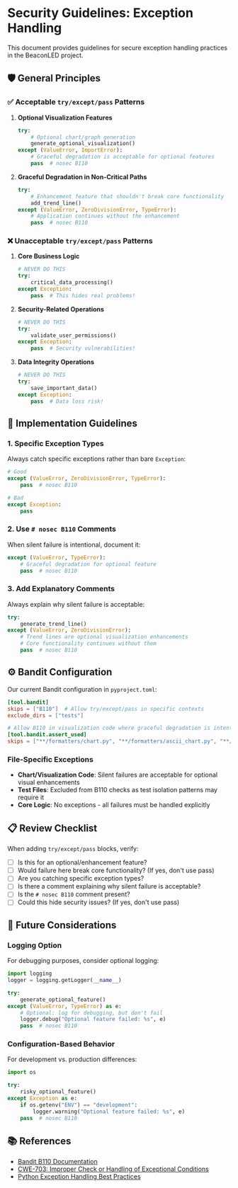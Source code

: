 # Security Guidelines: Exception Handling

This document provides guidelines for secure exception handling practices in the BeaconLED project.

## 🛡️ General Principles

### ✅ **Acceptable `try/except/pass` Patterns**

1. **Optional Visualization Features**
   ```python
   try:
       # Optional chart/graph generation
       generate_optional_visualization()
   except (ValueError, ImportError):
       # Graceful degradation is acceptable for optional features
       pass  # nosec B110
   ```

2. **Graceful Degradation in Non-Critical Paths**
   ```python
   try:
       # Enhancement feature that shouldn't break core functionality
       add_trend_line()
   except (ValueError, ZeroDivisionError, TypeError):
       # Application continues without the enhancement
       pass  # nosec B110
   ```

### ❌ **Unacceptable `try/except/pass` Patterns**

1. **Core Business Logic**
   ```python
   # NEVER DO THIS
   try:
       critical_data_processing()
   except Exception:
       pass  # This hides real problems!
   ```

2. **Security-Related Operations**
   ```python
   # NEVER DO THIS
   try:
       validate_user_permissions()
   except Exception:
       pass  # Security vulnerabilities!
   ```

3. **Data Integrity Operations**
   ```python
   # NEVER DO THIS
   try:
       save_important_data()
   except Exception:
       pass  # Data loss risk!
   ```

## 🔧 **Implementation Guidelines**

### **1. Specific Exception Types**
Always catch specific exceptions rather than bare `Exception`:
```python
# Good
except (ValueError, ZeroDivisionError, TypeError):
    pass  # nosec B110

# Bad
except Exception:
    pass
```

### **2. Use `# nosec B110` Comments**
When silent failure is intentional, document it:
```python
except (ValueError, TypeError):
    # Graceful degradation for optional feature
    pass  # nosec B110
```

### **3. Add Explanatory Comments**
Always explain why silent failure is acceptable:
```python
try:
    generate_trend_line()
except (ValueError, ZeroDivisionError):
    # Trend lines are optional visualization enhancements
    # Core functionality continues without them
    pass  # nosec B110
```

## ⚙️ **Bandit Configuration**

Our current Bandit configuration in `pyproject.toml`:

```toml
[tool.bandit]
skips = ["B110"]  # Allow try/except/pass in specific contexts
exclude_dirs = ["tests"]

# Allow B110 in visualization code where graceful degradation is intentional
[tool.bandit.assert_used]
skips = ["**/formatters/chart.py", "**/formatters/ascii_chart.py", "**/formatters/heatmap.py"]
```

### **File-Specific Exceptions**
- **Chart/Visualization Code**: Silent failures are acceptable for optional visual enhancements
- **Test Files**: Excluded from B110 checks as test isolation patterns may require it
- **Core Logic**: No exceptions - all failures must be handled explicitly

## 📋 **Review Checklist**

When adding `try/except/pass` blocks, verify:

- [ ] Is this for an optional/enhancement feature?
- [ ] Would failure here break core functionality? (If yes, don't use pass)
- [ ] Are you catching specific exception types?
- [ ] Is there a comment explaining why silent failure is acceptable?
- [ ] Is the `# nosec B110` comment present?
- [ ] Could this hide security issues? (If yes, don't use pass)

## 🚀 **Future Considerations**

### **Logging Option**
For debugging purposes, consider optional logging:
```python
import logging
logger = logging.getLogger(__name__)

try:
    generate_optional_feature()
except (ValueError, TypeError) as e:
    # Optional: log for debugging, but don't fail
    logger.debug("Optional feature failed: %s", e)
    pass  # nosec B110
```

### **Configuration-Based Behavior**
For development vs. production differences:
```python
import os

try:
    risky_optional_feature()
except Exception as e:
    if os.getenv("ENV") == "development":
        logger.warning("Optional feature failed: %s", e)
    pass  # nosec B110
```

## 📚 **References**

- [Bandit B110 Documentation](https://bandit.readthedocs.io/en/latest/plugins/b110_try_except_pass.html)
- [CWE-703: Improper Check or Handling of Exceptional Conditions](https://cwe.mitre.org/data/definitions/703.html)
- [Python Exception Handling Best Practices](https://realpython.com/python-exceptions-handling/)
